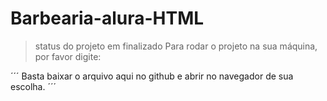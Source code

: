 # Barbearia-alura-HTML

>status do projeto em finalizado
Para rodar o projeto na sua máquina, por favor digite:

´´´
Basta baixar o arquivo aqui no github e abrir no navegador de sua escolha.
´´´
